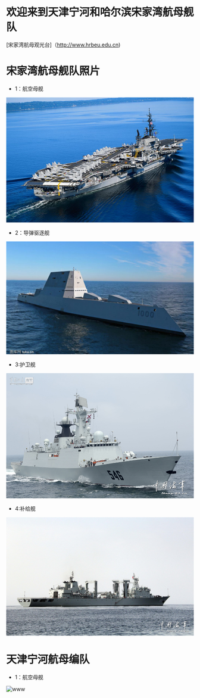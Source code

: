 # 欢迎来到天津宁河和哈尔滨宋家湾航母舰队

[宋家湾航母观光台]（http://www.hrbeu.edu.cn)

# 宋家湾航母舰队照片

* 1：航空母舰

![hangmu](https://github.com/abbqboy/my-brother/blob/master/file01/151169.png?raw=true)

* 2：导弹驱逐舰

![Alt text](https://github.com/abbqboy/my-brother/blob/master/file01/m2017050223494391.jpg?raw=true)

* 3:护卫舰

![huweijian](https://github.com/abbqboy/my-brother/blob/master/file01/333.jpg?raw=true)

* 4:补给舰

![buji](https://github.com/abbqboy/my-brother/blob/master/file01/444.jpg?raw=true)

# 天津宁河航母编队

* 1：航空母舰

![www](https://timgsa.baidu.com/timg?image&quality=80&size=b9999_10000&sec=1507105255729&di=03e5297a0485e8d1399c1d71d8a20693&imgtype=0&src=http%3A%2F%2Fi2.cqnews.net%2Fcbg%2Fattachement%2Fjpg%2Fsite1%2F20131012%2F180373c147e713c3138308.jpg)

